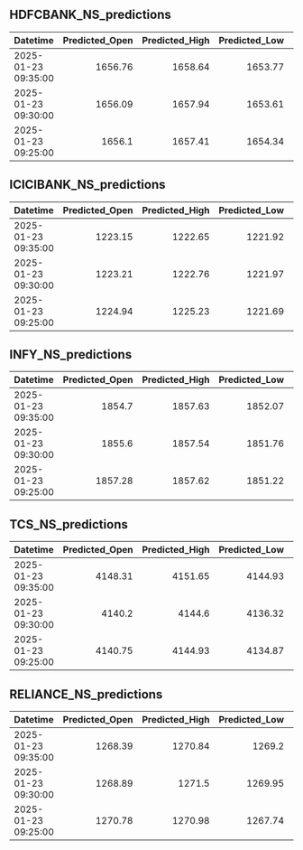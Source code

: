 ## HDFCBANK_NS_predictions
| Datetime            |   Predicted_Open |   Predicted_High |   Predicted_Low |   Predicted_Close |   Predicted_Volume |
|:--------------------|-----------------:|-----------------:|----------------:|------------------:|-------------------:|
| 2025-01-23 09:35:00 |          1656.76 |          1658.64 |         1653.77 |           1655.98 |             173087 |
| 2025-01-23 09:30:00 |          1656.09 |          1657.94 |         1653.61 |           1655.34 |             155848 |
| 2025-01-23 09:25:00 |          1656.1  |          1657.41 |         1654.34 |           1656.21 |             179213 |

## ICICIBANK_NS_predictions
| Datetime            |   Predicted_Open |   Predicted_High |   Predicted_Low |   Predicted_Close |   Predicted_Volume |
|:--------------------|-----------------:|-----------------:|----------------:|------------------:|-------------------:|
| 2025-01-23 09:35:00 |          1223.15 |          1222.65 |         1221.92 |           1224.25 |            76730.6 |
| 2025-01-23 09:30:00 |          1223.21 |          1222.76 |         1221.97 |           1224.36 |            77879   |
| 2025-01-23 09:25:00 |          1224.94 |          1225.23 |         1221.69 |           1224.07 |            98928.8 |

## INFY_NS_predictions
| Datetime            |   Predicted_Open |   Predicted_High |   Predicted_Low |   Predicted_Close |   Predicted_Volume |
|:--------------------|-----------------:|-----------------:|----------------:|------------------:|-------------------:|
| 2025-01-23 09:35:00 |          1854.7  |          1857.63 |         1852.07 |           1852.9  |            85191.5 |
| 2025-01-23 09:30:00 |          1855.6  |          1857.54 |         1851.76 |           1852.38 |            95378.7 |
| 2025-01-23 09:25:00 |          1857.28 |          1857.62 |         1851.22 |           1855.34 |           101162   |

## TCS_NS_predictions
| Datetime            |   Predicted_Open |   Predicted_High |   Predicted_Low |   Predicted_Close |   Predicted_Volume |
|:--------------------|-----------------:|-----------------:|----------------:|------------------:|-------------------:|
| 2025-01-23 09:35:00 |          4148.31 |          4151.65 |         4144.93 |           4149.05 |            23246   |
| 2025-01-23 09:30:00 |          4140.2  |          4144.6  |         4136.32 |           4140.22 |            26683.9 |
| 2025-01-23 09:25:00 |          4140.75 |          4144.93 |         4134.87 |           4141.55 |            28655.1 |

## RELIANCE_NS_predictions
| Datetime            |   Predicted_Open |   Predicted_High |   Predicted_Low |   Predicted_Close |   Predicted_Volume |
|:--------------------|-----------------:|-----------------:|----------------:|------------------:|-------------------:|
| 2025-01-23 09:35:00 |          1268.39 |          1270.84 |         1269.2  |           1269.25 |             173832 |
| 2025-01-23 09:30:00 |          1268.89 |          1271.5  |         1269.95 |           1269.86 |             171122 |
| 2025-01-23 09:25:00 |          1270.78 |          1270.98 |         1267.74 |           1271.61 |             192699 |

